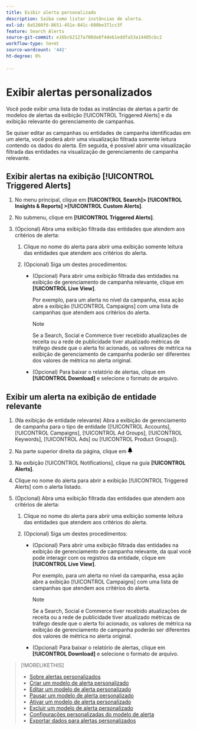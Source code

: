 ```yaml
---
title: Exibir alerta personalizado
description: Saiba como listar instâncias de alerta.
exl-id: 0a5260f6-8651-451e-841c-600be371cc3f
feature: Search Alerts
source-git-commit: e16bc62127a708de8f4deb1eddfa53a14405cbc2
workflow-type: tm+mt
source-wordcount: '441'
ht-degree: 0%

---
```


# Exibir alertas personalizados

Você pode exibir uma lista de todas as instâncias de alertas a partir de modelos de alertas da exibição [!UICONTROL Triggered Alerts] e da exibição relevante do gerenciamento de campanhas.

Se quiser editar as campanhas ou entidades de campanha identificadas em um alerta, você poderá abrir uma visualização filtrada somente leitura contendo os dados do alerta. Em seguida, é possível abrir uma visualização filtrada das entidades na visualização de gerenciamento de campanha relevante.

## Exibir alertas na exibição [!UICONTROL Triggered Alerts]

1. No menu principal, clique em **[!UICONTROL Search]> [!UICONTROL Insights & Reports] >[!UICONTROL Custom Alerts]**.

1. No submenu, clique em **[!UICONTROL Triggered Alerts]**.

1. (Opcional) Abra uma exibição filtrada das entidades que atendem aos critérios de alerta:

   1. Clique no nome do alerta para abrir uma exibição somente leitura das entidades que atendem aos critérios do alerta.

   1. (Opcional) Siga um destes procedimentos:

      * (Opcional) Para abrir uma exibição filtrada das entidades na exibição de gerenciamento de campanha relevante, clique em **[!UICONTROL Live View]**.

        Por exemplo, para um alerta no nível da campanha, essa ação abre a exibição [!UICONTROL Campaigns] com uma lista de campanhas que atendem aos critérios do alerta.

        >[!NOTE]
        >
        >Se a Search, Social e Commerce tiver recebido atualizações de receita ou a rede de publicidade tiver atualizado métricas de tráfego desde que o alerta foi acionado, os valores de métrica na exibição de gerenciamento de campanha poderão ser diferentes dos valores de métrica no alerta original.

      * (Opcional) Para baixar o relatório de alertas, clique em **[!UICONTROL Download]** e selecione o formato de arquivo.

## Exibir um alerta na exibição de entidade relevante

1. (Na exibição de entidade relevante) Abra a exibição de gerenciamento de campanha para o tipo de entidade ([!UICONTROL Accounts], [!UICONTROL Campaigns], [!UICONTROL Ad Groups], [!UICONTROL Keywords], [!UICONTROL Ads] ou [!UICONTROL Product Groups]).

1. Na parte superior direita da página, clique em ![Notificações](/help/search-social-commerce/assets/notifications-panel.png "Notificações")

1. Na exibição [!UICONTROL Notifications], clique na guia **[!UICONTROL Alerts]**.

1. Clique no nome do alerta para abrir a exibição [!UICONTROL Triggered Alerts] com o alerta listado.

1. (Opcional) Abra uma exibição filtrada das entidades que atendem aos critérios de alerta:

   1. Clique no nome do alerta para abrir uma exibição somente leitura das entidades que atendem aos critérios do alerta.

   1. (Opcional) Siga um destes procedimentos:

      * (Opcional) Para abrir uma exibição filtrada das entidades na exibição de gerenciamento de campanha relevante, da qual você pode interagir com os registros da entidade, clique em **[!UICONTROL Live View]**.

        Por exemplo, para um alerta no nível da campanha, essa ação abre a exibição [!UICONTROL Campaigns] com uma lista de campanhas que atendem aos critérios do alerta.

        >[!NOTE]
        >
        >Se a Search, Social e Commerce tiver recebido atualizações de receita ou a rede de publicidade tiver atualizado métricas de tráfego desde que o alerta foi acionado, os valores de métrica na exibição de gerenciamento de campanha poderão ser diferentes dos valores de métrica no alerta original.

      * (Opcional) Para baixar o relatório de alertas, clique em **[!UICONTROL Download]** e selecione o formato de arquivo.


>[!MORELIKETHIS]
>
>* [Sobre alertas personalizados](alert-about.md)
>* [Criar um modelo de alerta personalizado](alert-template-create.md)
>* [Editar um modelo de alerta personalizado](alert-template-edit.md)
>* [Pausar um modelo de alerta personalizado](alert-template-pause.md)
>* [Ativar um modelo de alerta personalizado](alert-template-activate.md)
>* [Excluir um modelo de alerta personalizado](alert-template-delete.md)
>* [Configurações personalizadas do modelo de alerta](alert-template-settings.md)
>* [Exportar dados para alertas personalizados](alert-export-data.md)
